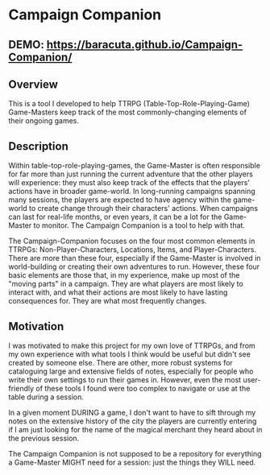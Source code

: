 # Campaign Companion

## DEMO: https://baracuta.github.io/Campaign-Companion/

## Overview
This is a tool I developed to help TTRPG (Table-Top-Role-Playing-Game) Game-Masters keep track of the most commonly-changing elements of their ongoing games.

## Description
Within table-top-role-playing-games, the Game-Master is often responsible for far more than just running the current adventure that the other players will experience: they must also keep track of the effects that the players' actions have in broader game-world. In long-running campaigns spanning many sessions, the players are expected to have agency within the game-world to create change through their characters' actions. When campaigns can last for real-life months, or even years, it can be a lot for the Game-Master to monitor. The Campaign Companion is a tool to help with that.

The Campaign-Companion focuses on the four most common elements in TTRPGs: Non-Player-Characters, Locations, Items, and Player-Characters. There are more than these four, especially if the Game-Master is involved in world-building or creating their own adventures to run. However, these four basic elements are those that, in my experience, make up most of the "moving parts" in a campaign. They are what players are most likely to interact with, and what their actions are most likely to have lasting consequences for. They are what most frequently changes.

## Motivation
I was motivated to make this project for my own love of TTRPGs, and from my own experience with what tools I think would be useful but didn't see created by someone else. There are other, more robust systems for cataloguing large and extensive fields of notes, especially for people who write their own settings to run their games in. However, even the most user-friendly of these tools I found were too complex to navigate or use at the table during a session.

In a given moment DURING a game, I don't want to have to sift through my notes on the extensive history of the city the players are currently entering if I am just looking for the name of the magical merchant they heard about in the previous session.

The Campaign Companion is not supposed to be a repository for everything a Game-Master MIGHT need for a session: just the things they WILL need.
